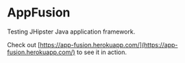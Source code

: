 # AppFusion

Testing JHipster Java application framework.


Check out [https://app-fusion.herokuapp.com/](https://app-fusion.herokuapp.com/) to see it in action.
